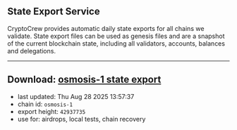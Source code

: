 ## State Export Service
CryptoCrew provides automatic daily state exports for all chains we validate. State export files can be used as genesis files and are a snapshot of the current blockchain state, including all validators, accounts, balances and delegations.

---
**Download: [osmosis-1 state export](https://dl-eu2.ccvalidators.com/SERVICE/osmosis/osmosis-1_export_42937735.json)**
---

- last updated: Thu Aug 28 2025 13:57:37
- chain id: `osmosis-1`
- export height: `42937735`
- use for: airdrops, local tests, chain recovery
